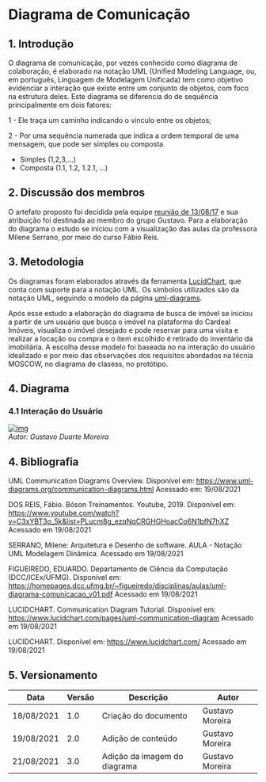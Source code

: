 # Diagrama de Comunicação
## 1. Introdução
O diagrama de comunicação, por vezes conhecido como diagrama de colaboração, é elaborado na notação UML (Unified Modeling Language, ou, em português, Linguagem de Modelagem Unificada) tem como objetivo evidenciar a interação que existe entre um conjunto de objetos, com foco na estrutura deles.
Este diagrama se diferencia do de sequência principalmente em dois fatores:

1 - Ele traça um caminho indicando o vinculo entre os objetos;

2 - Por uma sequência numerada que indica a ordem temporal de uma mensagem, que pode ser simples ou composta.
 
  - Simples (1,2,3,...)
  - Composta (1.1, 1.2, 1.2.1, ...)

## 2. Discussão dos membros
O artefato proposto foi decidida pela equipe [reunião de 13/08/17](https://unbarqdsw2021-1.github.io/2021.1_G04_Cardeal/Atas/13-08-2021/) e sua atribuição foi destinada ao membro do grupo Gustavo.
Para a elaboração do diagrama o estudo se iniciou com a visualização das aulas da professora Milene Serrano, por meio do curso Fábio Reis.


## 3. Metodologia
Os diagramas foram elaborados através da ferramenta [LucidChart](https://www.lucidchart.com/), que conta com suporte para a notação UML. Os simbolos utilizados são da notação UML, seguindo o modelo da página [uml-diagrams](https://www.uml-diagrams.org/).

Após esse estudo a elaboração do diagrama de busca de imóvel se iniciou a partir de um usuário que busca o imóvel na plataforma do Cardeal Imóveis, visualiza o imóvel desejado e pode reservar para uma visita e realizar a locação ou compra e o item escolhido é retirado do inventário da imobiliária. A escolha desse modelo foi baseada no na interação do usuário idealizado e por meio das observações dos requisitos abordados na técnia MOSCOW, no diagrama de clasess, no protótipo.

## 4. Diagrama
### 4.1 Interação do Usuário
[![img](https://i.ibb.co/dLsYCys/Diagrama-comunicacao-v01.jpg)](https://i.ibb.co/dLsYCys/Diagrama-comunicacao-v01.jpg)  
_Autor: Gustavo Duarte Moreira_



## 4. Bibliografia

UML Communication Diagrams Overview. Disponível em: <https://www.uml-diagrams.org/communication-diagrams.html> Acessado em: 19/08/2021


DOS REIS, Fábio. Bóson Treinamentos. Youtube, 2019. Disponível em: <https://www.youtube.com/watch?v=C3xYBT3o_5k&list=PLucm8g_ezqNqCRGHGHoacCo6N1bfN7hXZ> Acessado em 19/08/2021

SERRANO, Milene: Arquitetura e Desenho de software. AULA - Notação UML Modelagem Dinâmica. Acessado em 19/08/2021

FIGUEIREDO, EDUARDO. Departamento de Ciência da Computação (DCC/ICEx/UFMG). Disponível em: <https://homepages.dcc.ufmg.br/~figueiredo/disciplinas/aulas/uml-diagrama-comunicacao_v01.pdf> Acessado em 19/08/2021

LUCIDCHART. Communication Diagram Tutorial. Disponível em: <https://www.lucidchart.com/pages/uml-communication-diagram> Acessado em 19/08/2021

LUCIDCHART. Disponível em: <https://www.lucidchart.com/> Acessado em 19/08/2021


## 5. Versionamento
| Data       | Versão | Descrição                                | Autor             |
| ---------- | ------ | ---------------------------------------- | ----------------- |
| 18/08/2021 | 1.0    | Criação do documento                     | Gustavo Moreira   |
| 19/08/2021 | 2.0    | Adição de conteúdo                       | Gustavo Moreira   |
| 21/08/2021 | 3.0    | Adição da imagem do diagrama             | Gustavo Moreira   |